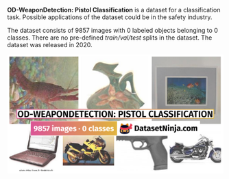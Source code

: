 **OD-WeaponDetection: Pistol Classification** is a dataset for a classification task. Possible applications of the dataset could be in the safety industry. 

The dataset consists of 9857 images with 0 labeled objects belonging to 0 classes. There are no pre-defined <i>train/val/test</i> splits in the dataset. The dataset was released in 2020.

<img src="https://github.com/dataset-ninja/od-weapon-detection-pistol-classification/raw/main/visualizations/poster.png">
